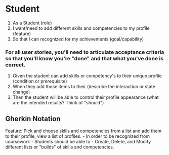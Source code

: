# Student

1. As a Student (role)
2. I want/need to add different skills and competencies to my profile (feature)
3. So that I can recognized for my achievements (goal/capability)

### For all user stories, you'll need to articulate acceptance criteria so that you'll know you're "done" and that what you've done is correct.

1. Given the student can add skills or competency's to their unique profile (condition or prerequisite)
2. When they add those items to their  (describe the interaction or state change)
3. Then the student will be able to control their profile appearance (what are the intended results? Think of "should")

## Gherkin Notation

Feature: Pick and choose skills and competencies from a list and add them to their profile, view a list of profiles. 
    - In order to be recognized from coursework
    - Students should be able to
    - Create, Delete, and Modify different lists or "builds" of skills and competencies.
